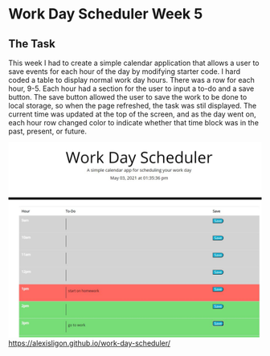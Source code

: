 # Work Day Scheduler Week 5

## The Task

This week I had to create a simple calendar application that allows a user to save events for each hour of the day by modifying starter code. I hard coded a table to display normal work day hours. There was a row for each hour, 9-5. Each hour had a section for the user to input a to-do and a save button. The save button allowed the user to save the work to be done to local storage, so when the page refreshed, the task was stil displayed. The current time was updated at the top of the screen, and as the day went on, each hour row changed color to indicate whether that time block was in the past, present, or future. 

<img src="./img/capture.jpg"/>
<a href="https://alexisligon.github.io/work-day-scheduler/">https://alexisligon.github.io/work-day-scheduler/</a>